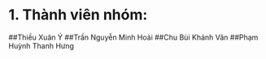 # 1. Thành viên nhóm: 
##Thiều Xuân Ý
##Trần Nguyễn Minh Hoài
##Chu Bùi Khánh Vân
##Phạm Huỳnh Thanh Hưng

